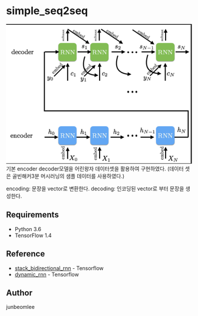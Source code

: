 # simple_seq2seq

![encoder_decoder](encoder_decoder_model.png)
기본 encoder decoder모델을 어린왕자 데이터셋을 활용하여 구현하였다. (데이터 셋은 골빈해커3분 머시러닝의 샘플 데이터를 사용하였다.)

encoding: 문장을 vector로 변환한다.
decoding: 인코딩된 vector로 부터 문장을 생성한다.
## Requirements

- Python 3.6
- TensorFlow 1.4

## Reference

- [stack_bidirectional_rnn](https://www.tensorflow.org/api_docs/python/tf/contrib/rnn/stack_bidirectional_rnn) - Tensorflow
- [dynamic_rnn](https://www.tensorflow.org/versions/r1.3/api_docs/python/tf/nn/dynamic_rnn) - Tensorflow

## Author
junbeomlee
